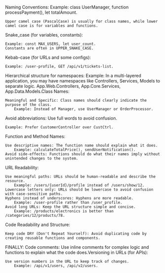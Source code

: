 Naming Conventions:
Example: class UserManager, function processPayment(), let totalAmount.

    Upper camel case (PascalCase) is usually for class names, while lower camel case is for variables and functions.

Snake_case (for variables, constants):

    Example: const MAX_USERS, let user_count.
    Constants are often in UPPER_SNAKE_CASE.

Kebab-case (for URLs and some configs):

    Example: /user-profile, GET /api/v1/tickets-list.

Hierarchical structure for namespaces:
Example: In a multi-layered application, you may have namespaces like Controllers, Services, Models to separate logic.
App.Web.Controllers, App.Core.Services, App.Data.Models.Class Names:

    Meaningful and Specific: Class names should clearly indicate the purpose of the class.
        Example: Instead of Manager, use UserManager or OrderProcessor.

Avoid abbreviations: Use full words to avoid confusion.

    Example: Prefer CustomerController over CustCtrl.

Function and Method Names:

    Use descriptive names: The function name should explain what it does.
        Example: calculateTotalPrice(), sendUserNotification().
    Avoid side-effects: Functions should do what their names imply without unintended changes to the system.

URL Readability:

    Use meaningful paths: URLs should be human-readable and describe the resource.
        Example: /users/{userId}/profile instead of /users/show/12.
    Lowercase letters only: URLs should be lowercase to avoid confusion with case-sensitive paths.
    Hyphens instead of underscores: Hyphens are more readable.
        Example: /user-profile rather than /user_profile.
    Avoid long URLs: Keep the URL structure simple and concise.
        Example: /products/electronics is better than /categories/12/products/78.

Code Readability and Structure:

    Keep code DRY (Don't Repeat Yourself): Avoid duplicating code by creating reusable functions and components.

FINALLY:
Code comments: Use inline comments for complex logic and functions to explain what the code does.Versioning in URLs (for APIs):

    Use version numbers in the URL to keep track of changes.
        Example: /api/v1/users, /api/v2/users.
